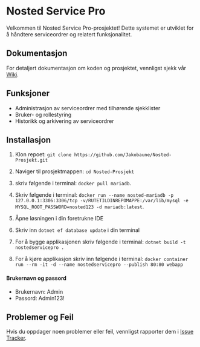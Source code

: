 # Nosted Service Pro

Velkommen til Nosted Service Pro-prosjektet! Dette systemet er utviklet for å håndtere serviceordrer og relatert funksjonalitet.

## Dokumentasjon

For detaljert dokumentasjon om koden og prosjektet, vennligst sjekk vår [Wiki](https://github.com/Jakobaune/Nosted-Prosjekt/wiki).

## Funksjoner

- Administrasjon av serviceordrer med tilhørende sjekklister
- Bruker- og rollestyring
- Historikk og arkivering av serviceordrer

## Installasjon

1. Klon repoet: `git clone https://github.com/Jakobaune/Nosted-Prosjekt.git`
2. Naviger til prosjektmappen: `cd Nosted-Prosjekt`
3. skriv følgende i terminal: `docker pull mariadb`.
4. Skriv følgende i terminal: `docker run --name nosted-mariadb -p 127.0.0.1:3306:3306/tcp -v/RUTETILDINREPOMAPPE:/var/lib/mysql -e MYSQL_ROOT_PASSWORD=nosted123 -d mariadb:latest`.
8. Åpne løsningen i din foretrukne IDE
9. Skriv inn `dotnet ef database update` i din terminal

10. For å bygge applikasjonen skriv følgende i terminal: `dotnet build -t nostedservicepro . `
11. For å kjøre applikasjon skriv inn følgende i terminal: `docker container run --rm -it -d --name nostedservicepro --publish 80:80 webapp`

#### Brukernavn og passord
- Brukernavn: Admin
- Passord: Admin123!


## Problemer og Feil

Hvis du oppdager noen problemer eller feil, vennligst rapporter dem i [Issue Tracker](https://github.com/Jakobaune/Nosted-Prosjekt/issues).
